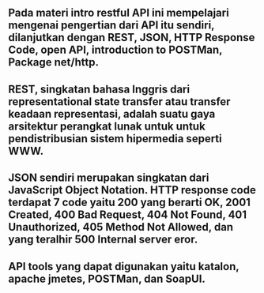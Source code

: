 ## Pada materi intro restful API ini mempelajari mengenai pengertian dari API itu sendiri, dilanjutkan dengan REST, JSON, HTTP Response Code, open API, introduction to POSTMan, Package net/http.
## REST, singkatan bahasa Inggris dari representational state transfer atau transfer keadaan representasi, adalah suatu gaya arsitektur perangkat lunak untuk untuk pendistribusian sistem hipermedia seperti WWW.
## JSON sendiri merupakan singkatan dari JavaScript Object Notation. HTTP response code terdapat 7 code yaitu 200 yang berarti OK, 2001 Created, 400 Bad Request, 404 Not Found, 401 Unauthorized, 405 Method Not Allowed, dan yang teralhir 500 Internal server eror.
## API tools yang dapat digunakan yaitu katalon, apache jmetes, POSTMan, dan SoapUI.